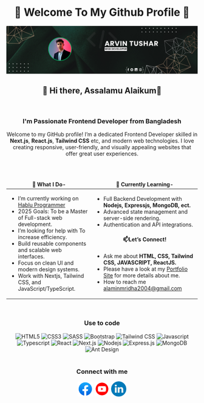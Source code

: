 <h1 align="center" >💫 Welcome To My Github Profile 💫</h1>

![al-amin-2004](https://github.com/al-amin-2004/al-amin-2004/blob/main/github-banner.png)


<h2 align="center">👋 Hi there,  Assalamu Alaikum👋</h2>

</br>
<h3 align="center"> I'm Passionate Frontend Developer from Bangladesh</h3>

<p align="center">Welcome to my GitHub profile! I’m a dedicated Frontend Developer skilled in <b>Next.js</b>, <b>React.js</b>, <b>Tailwind CSS</b> etc, and modern web technologies. I love creating responsive, user-friendly, and visually appealing websites that offer great user experiences. </p>



</br></br>

<table>
 <thead align="center">
    <tr>
      <td><b>💼 What I Do-</b></td>
      <td><b>🌱 Currently Learning-</b></td>
    </tr>
  </thead>
  <tbody>
    <tr>
      <td rowspan="4">
        <ul>
          <li>I’m currently working on <a href="https://www.hablu-programmer.com">Hablu Programmer</a></li>
          <li>2025 Goals: To be a Master of Full-stack web development.</li>
          <li>I’m looking for help with To increase efficiency.</li>
          <li>Build reusable components and scalable web interfaces.</li>
          <li>Focus on clean UI and modern design systems.</li>
          <li>Work with Nextjs, Tailwind CSS, and JavaScript/TypeScript.</li>
        </ul>
      </td>
    </tr>
    <tr>
      <td>
        <ul>
          <li>Full Backend Development with <b>Nodejs, Expressjs, MongoDB, ect.</b></li>
          <li>Advanced state management and server-side rendering.</li>
          <li>Authentication and API integrations.</li>
        </ul>
      </td>
    </tr>
    <tr>
      <td align="center" ><b>📫Let’s Connect!</b></td>
    </tr>
    <tr>
      <td>
        <ul>
          <li>Ask me about <b>HTML, CSS, Tailwind CSS, JAVASCRIPT, ReactJS.</b></li>
          <li>Please have a look at my <a href="https://arvin-tushar.vercel.app">Portfolio Site</a> for more details about me.</li>
          <li>How to reach me <a href="mailto:alaminmridha2004@gmail.com">alaminmridha2004@gmail.com</a></li>
        </ul>
      </td>
    </tr>
  </tbody>
</table>



<!-- <div align="center">
 <img src="https://capsule-render.vercel.app/api?type=blur&height=300&color=gradient&text=Use%20to%20Code&fontSize=40&stroke=b678c4&fontColor=0:8871e5,100:b678c4" height="300" width="1000"/>
</div> -->

</br>
<h3 align="center">Use to code</h3>

<div align="center">
 <img src="https://img.shields.io/badge/HTML5-E34F26?style=for-the-badge&labelColor=black&logo=html5&logoColor=F05032" alt="HTML5" />
 <img src="https://img.shields.io/badge/CSS3-1572B6?style=for-the-badge&labelColor=black&logo=css&logoColor=1572B6" alt="CSS3" />
 <img src="https://img.shields.io/badge/Sass-CC6699?style=for-the-badge&labelColor=black&logo=sass&logoColor=CC6699" alt="SASS" />
 <img src="https://img.shields.io/badge/Bootstrap-563D7C?style=for-the-badge&labelColor=black&logo=bootstrap&logoColor=white" alt="Bootstrap" />
 <img src="https://img.shields.io/badge/Tailwind_CSS-092749?style=for-the-badge&logo=tailwindcss&logoColor=06B6D4&labelColor=000000" alt="Tailwind CSS" />
 <img src="https://img.shields.io/badge/Javascript-F0DB4F?style=for-the-badge&labelColor=black&logo=javascript&logoColor=F0DB4F" alt="Javascript" />
 <img src="https://img.shields.io/badge/Typescript-007acc?style=for-the-badge&labelColor=black&logo=typescript&logoColor=007acc" alt="Typescript" />
 <img src="https://img.shields.io/badge/-React-61DBFB?style=for-the-badge&labelColor=black&logo=react&logoColor=61DBFB" alt="React" />
 <img src="https://img.shields.io/badge/next.js-000000?style=for-the-badge&logo=nextdotjs&logoColor=white" alt="Next.js" />
 <img src="https://img.shields.io/badge/Nodejs-3C873A?style=for-the-badge&labelColor=black&logo=node.js&logoColor=3C873A" alt="Nodejs" />
 <img src="https://img.shields.io/badge/Express.js-000000?style=for-the-badge&logo=express&logoColor=white" alt="Express.js" />
 <img src="https://img.shields.io/badge/MongoDB-4EA94B?style=for-the-badge&labelColor=black&logo=mongodb&logoColor=4EA94B" alt="MongoDB" />
 <img src="https://img.shields.io/badge/AntDesign-0170FE?style=for-the-badge&labelColor=black&logo=antdesign&logoColor=0170FE" alt="Ant Design" />
</div>


</br>
<h3 align="center">Connect with me</h3>

<div  align="center">
 <a href="https://www.facebook.com/arvin.tushar.2024" target="blank"><img src="https://github.com/al-amin-2004/al-amin-2004/blob/main/assets/facebook.svg" height="40" width="40"/></a>
 <a href="https://www.youtube.com/" target="blank"><img src="https://github.com/al-amin-2004/al-amin-2004/blob/main/assets/youtube.svg" height="40" width="40"/></a>
 <a href="www.linkedin.com/in/al-amin2004" target="blank"><img src="https://github.com/al-amin-2004/al-amin-2004/blob/main/assets/linkedin.svg" height="40" width="40"/></a>
</div>

<!-- ![GitHub stats](https://github-readme-stats.vercel.app/api?username=al-amin-2004&show_icons=true&theme=tokyonight) -->



<!-- <div align="center">
 <img src="https://capsule-render.vercel.app/api?type=waving&color=timeGradient&height=100&section=footer" height="300" width="1000"/>
</div> -->

